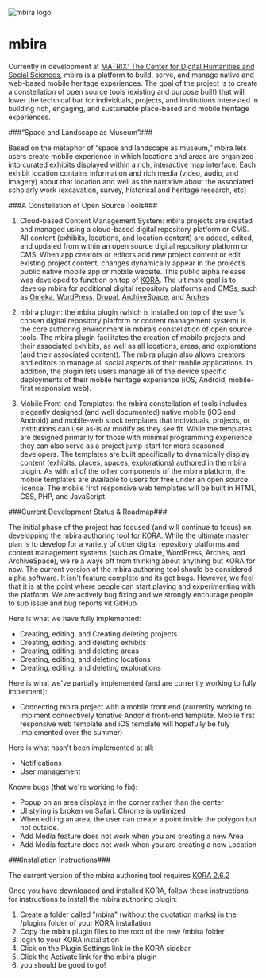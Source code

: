 ![mbira logo](http://mbira.matrix.msu.edu/wp-content/uploads/2015/03/Mbira_Logo_Horizontal.png "mbira logo")

mbira
=====

Currently in development at [MATRIX: The Center for Digital Humanities and Social Sciences](http://matrix.msu.edu), mbira is a platform to build, serve, and manage native and web-based mobile heritage experiences. The goal of the project is to create a constellation of open source tools (existing and purpose built) that will lower the technical bar for individuals, projects, and institutions interested in building rich, engaging, and sustainable place-based and mobile heritage experiences.  

###“Space and Landscape as Museum”###

Based on the metaphor of “space and landscape as museum,” mbira lets users create mobile experience in which locations and areas are organized into curated exhibits displayed within a rich, interactive map interface. Each exhibit location contains information and rich media (video, audio, and imagery) about that location and well as the narrative about the associated scholarly work (excavation, survey, historical and heritage research, etc)

###A Constellation of Open Source Tools###

1. Cloud-based Content Management System: mbira projects are created and managed using a cloud-based digital repository platform or CMS. All content (exhibits, locations, and location content) are added, edited, and updated from within an open source digital repository platform or CMS. When app creators or editors add new project content or edit existing project content, changes dynamically appear in the project’s public native mobile app or mobile website.  This public alpha release was developed to function on top of [KORA](http://kora.matrix.msu.edu).  The ultimate goal is to develop mbira for additional digital repository platforms and CMSs, such as [Omeka](http://www.omeka.org), [WordPress](http://wordpress.org), [Drupal](http://drupal.org), [ArchiveSpace](http://archivespace.org), and [Arches](http://archesproject.org)

2. mbira plugin: the mbira plugin (which is installed on top of the user’s chosen digital repository platform or content management system) is the core authoring environment in mbira’s constellation of open source tools. The mbira plugin facilitates the creation of mobile projects and their associated exhibits, as well as all locations, areas, and explorations (and their associated content).  The mbira plugin also allows creators and editors to manage all social aspects of their mobile applications. In addition, the plugin lets users manage all of the device specific deployments of their mobile heritage experience (iOS, Android, mobile-first responsive web).

3. Mobile Front-end Templates: the mbira constellation of tools includes elegantly designed (and well documented) native mobile (iOS and Android) and mobile-web stock templates that individuals, projects, or institutions can use as-is or modify as they see fit. While the templates are designed primarily for those with minimal programming experience, they can also serve as a project jump-start for more seasoned developers. The templates are built specifically to dynamically display content (exhibits, places, spaces, explorations) authored in the mbira plugin. As with all of the other components of the mbira platform, the mobile templates are available to users for free under an open source license. The mobile first responsive web templates will be built in HTML, CSS, PHP, and JavaScript.
 
###Current Development Status & Roadmap###

The initial phase of the project has focused (and will continue to focus) on developping the mbira authoring tool for [KORA](http://kora.matrix.msu.edu).  While the ultimate master plan is to develop for a variety of other digital repository platforms and content management systems (such as Omake, WordPress, Arches, and ArchiveSpace), we're a ways off from thinking about anything but KORA for now.  The current version of the mbira authoring tool should be considered alpha software.  It isn't feature complete and its got bugs.  However, we feel that it is at the point where people can start playing and experimenting with the platform.  We are actively bug fixing and we strongly encourage people to sub issue and bug reports vit GitHub.  

Here is what we have fully implemented:

* Creating, editing, and Creating deleting projects
* Creating, editing, and deleting exhibits
* Creating, editing, and deleting areas
* Creating, editing, and deleting locations
* Creating, editing, and deleting explorations

Here is what we've partially implemented (and are currently working to fully implement):

* Connecting mbira project with a mobile front end (currenlty working to implment connectively tonative Andorid front-end template.  Mobile first responsive web template and iOS template will hopefully be fuly implemented over the summer)

Here is what hasn't been implemented at all:

* Notifications
* User management

Known bugs (that we're working to fix):

* Popup on an area displays in the corner rather than the center
* UI styling is broken on Safari. Chrome is optimized
* When editing an area, the user can create a point inside the polygon but not outside. 
* Add Media feature does not work when you are creating a new Area
* Add Media feature does not work when you are creating a new Location

###Installation Instructions###

The current version of the mbira authoring tool requires [KORA 2.6.2](https://github.com/matrix-msu/kora)

Once you have downloaded and installed KORA, follow these instructions for instructions to install the mbira authoring plugin:

1. Create a folder called "mbira" (without the quotation marks) in the /plugins folder of your KORA installation
2. Copy the mbira plugin files to the root of the new /mbira folder
3. login to your KORA installation
4. Click on the Plugin Settings link in the KORA sidebar
5. Click the Activate link for the mbira plugin
6. you should be good to go!
